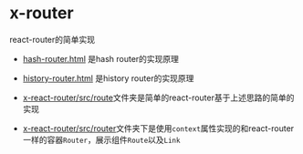 # x-router
react-router的简单实现

* [hash-router.html]() 是hash router的实现原理
* [history-router.html]() 是history router的实现原理

* [x-react-router/src/route]()文件夹是简单的react-router基于上述思路的简单的实现

* [x-react-router/src/router]()文件夹下是使用`context`属性实现的和react-router一样的容器`Router`，展示组件`Route`以及`Link`
